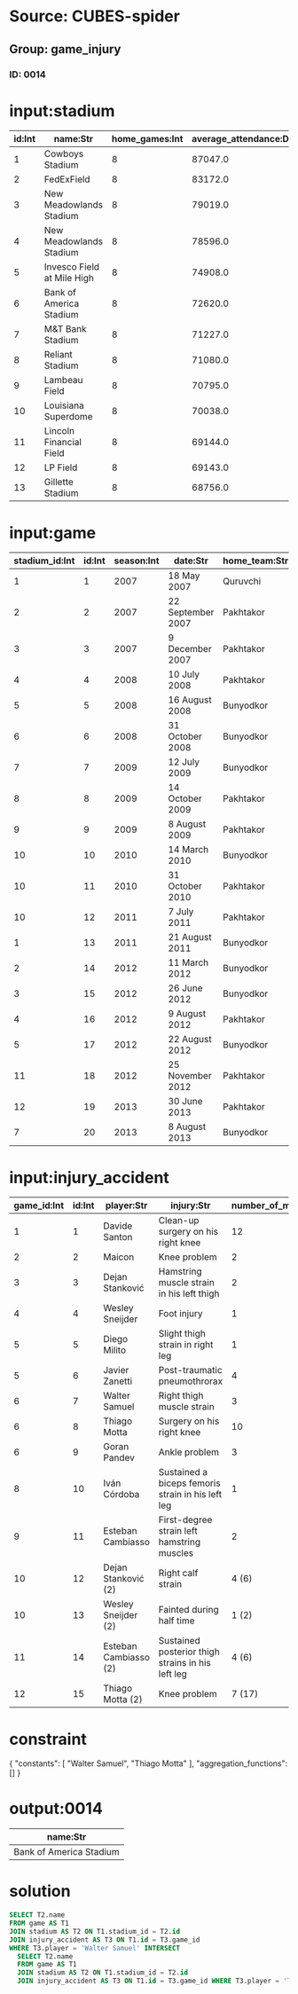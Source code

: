 # Source: CUBES-spider
## Group: game_injury
### ID: 0014

# input:stadium

| id:Int | name:Str | home_games:Int | average_attendance:Dbl | total_attendance:Dbl | capacity_percentage:Dbl |
|---|---|---|---|---|---|
| 1 | Cowboys Stadium | 8 | 87047.0 | 696377.0 | 108.8 |
| 2 | FedExField | 8 | 83172.0 | 665380.0 | 90.7 |
| 3 | New Meadowlands Stadium | 8 | 79019.0 | 632156.0 | 95.8 |
| 4 | New Meadowlands Stadium | 8 | 78596.0 | 628768.0 | 95.3 |
| 5 | Invesco Field at Mile High | 8 | 74908.0 | 599264.0 | 98.4 |
| 6 | Bank of America Stadium | 8 | 72620.0 | 580965.0 | 98.4 |
| 7 | M&T Bank Stadium | 8 | 71227.0 | 569817.0 | 100.3 |
| 8 | Reliant Stadium | 8 | 71080.0 | 568643.0 | 100.0 |
| 9 | Lambeau Field | 8 | 70795.0 | 566362.0 | 97.1 |
| 10 | Louisiana Superdome | 8 | 70038.0 | 560304.0 | 96.0 |
| 11 | Lincoln Financial Field | 8 | 69144.0 | 553152.0 | 102.3 |
| 12 | LP Field | 8 | 69143.0 | 553144.0 | 100.0 |
| 13 | Gillette Stadium | 8 | 68756.0 | 550048.0 | 100.0 |

# input:game

| stadium_id:Int | id:Int | season:Int | date:Str | home_team:Str | away_team:Str | score:Str | competition:Str |
|---|---|---|---|---|---|---|---|
| 1 | 1 | 2007 | 18 May 2007 | Quruvchi | Pakhtakor | 1–1 | League |
| 2 | 2 | 2007 | 22 September 2007 | Pakhtakor | Quruvchi | 0–0 | League |
| 3 | 3 | 2007 | 9 December 2007 | Pakhtakor | Quruvchi | 0–0 (7:6) | Cup |
| 4 | 4 | 2008 | 10 July 2008 | Pakhtakor | Quruvchi | 1–1 | League |
| 5 | 5 | 2008 | 16 August 2008 | Bunyodkor | Pakhtakor | 1–1 | League |
| 6 | 6 | 2008 | 31 October 2008 | Bunyodkor | Pakhtakor | 3–1 | Cup |
| 7 | 7 | 2009 | 12 July 2009 | Bunyodkor | Pakhtakor | 2–1 | League |
| 8 | 8 | 2009 | 14 October 2009 | Pakhtakor | Bunyodkor | 0–0 | League |
| 9 | 9 | 2009 | 8 August 2009 | Pakhtakor | Bunyodkor | 1–0 | Cup |
| 10 | 10 | 2010 | 14 March 2010 | Bunyodkor | Pakhtakor | 2–1 | League |
| 10 | 11 | 2010 | 31 October 2010 | Pakhtakor | Bunyodkor | 0–0 | League |
| 10 | 12 | 2011 | 7 July 2011 | Pakhtakor | Bunyodkor | 0–0 | League |
| 1 | 13 | 2011 | 21 August 2011 | Bunyodkor | Pakhtakor | 2–1 | League |
| 2 | 14 | 2012 | 11 March 2012 | Bunyodkor | Pakhtakor | – | Supercup |
| 3 | 15 | 2012 | 26 June 2012 | Bunyodkor | Pakhtakor | 2–0 | League |
| 4 | 16 | 2012 | 9 August 2012 | Pakhtakor | Bunyodkor | 1–1 | League |
| 5 | 17 | 2012 | 22 August 2012 | Bunyodkor | Pakhtakor | 1–1 | Cup |
| 11 | 18 | 2012 | 25 November 2012 | Pakhtakor | Bunyodkor | 1–3 | Cup |
| 12 | 19 | 2013 | 30 June 2013 | Pakhtakor | Bunyodkor | 0–2 | League |
| 7 | 20 | 2013 | 8 August 2013 | Bunyodkor | Pakhtakor | 1–2 | League |

# input:injury_accident

| game_id:Int | id:Int | player:Str | injury:Str | number_of_matches:Str | source:Str |
|---|---|---|---|---|---|
| 1 | 1 | Davide Santon | Clean-up surgery on his right knee | 12 | inter.it |
| 2 | 2 | Maicon | Knee problem | 2 | inter.it |
| 3 | 3 | Dejan Stanković | Hamstring muscle strain in his left thigh | 2 | inter.it |
| 4 | 4 | Wesley Sneijder | Foot injury | 1 | inter.it |
| 5 | 5 | Diego Milito | Slight thigh strain in right leg | 1 | inter.it |
| 5 | 6 | Javier Zanetti | Post-traumatic pneumothrorax | 4 | inter.it |
| 6 | 7 | Walter Samuel | Right thigh muscle strain | 3 | inter.it |
| 6 | 8 | Thiago Motta | Surgery on his right knee | 10 | inter.it |
| 6 | 9 | Goran Pandev | Ankle problem | 3 | inter.it |
| 8 | 10 | Iván Córdoba | Sustained a biceps femoris strain in his left leg | 1 | inter.it |
| 9 | 11 | Esteban Cambiasso | First-degree strain left hamstring muscles | 2 | inter.it |
| 10 | 12 | Dejan Stanković (2) | Right calf strain | 4 (6) | inter.it |
| 10 | 13 | Wesley Sneijder (2) | Fainted during half time | 1 (2) | inter.it |
| 11 | 14 | Esteban Cambiasso (2) | Sustained posterior thigh strains in his left leg | 4 (6) | inter.it |
| 12 | 15 | Thiago Motta (2) | Knee problem | 7 (17) | inter.it |

# constraint

{
  "constants": [
    "Walter Samuel",
    "Thiago Motta"
  ],
  "aggregation_functions": []
}

# output:0014

| name:Str |
|---|
| Bank of America Stadium |

# solution

```sql
SELECT T2.name
FROM game AS T1
JOIN stadium AS T2 ON T1.stadium_id = T2.id
JOIN injury_accident AS T3 ON T1.id = T3.game_id
WHERE T3.player = 'Walter Samuel' INTERSECT
  SELECT T2.name
  FROM game AS T1
  JOIN stadium AS T2 ON T1.stadium_id = T2.id
  JOIN injury_accident AS T3 ON T1.id = T3.game_id WHERE T3.player = 'Thiago Motta'
```
